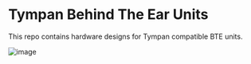 # Tympan Behind The Ear Units

This repo contains hardware designs for Tympan compatible BTE units.

![image](https://user-images.githubusercontent.com/42774675/122064504-349bb780-cdbf-11eb-9e77-f61c1f49fa9c.png)
